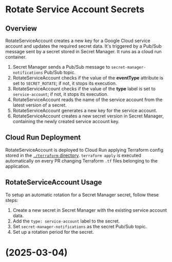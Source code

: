 # Rotate Service Account Secrets

## Overview

RotateServiceAccount creates a new key for a Google Cloud service account and updates the required secret data. It's triggered by a  Pub/Sub message sent by a secret stored in Secret Manager. It runs as a cloud run container.

1. Secret Manager sends a Pub/Sub message to `secret-manager-notifications` Pub/Sub topic.
3. RotateServiceAccount checks if the value of the **eventType** attribute is set to `SECRET_ROTATE`; if not, it stops its execution.
4. RotateServiceAccount checks if the value of the **type** label is set to `service-account`; if not, it stops its execution.
5. RotateServiceAccount reads the name of the service account from the latest version of a secret.
6. RotateServiceAccount generates a new key for the service account.
7. RotateServiceAccount creates a new secret version in Secret Manager, containing the newly created service account key.

## Cloud Run Deployment

RotateServiceAccount is deployed to Cloud Run applying Terraform config stored
in the [`./terraform` directory](../../../configs/terraform). `terraform apply` is executed automatically on every PR changing Terraform `.tf` files belonging to the application.

## RotateServiceAccount Usage

To setup an automatic rotation for a Secret Manager secret, follow these steps:
1. Create a new secret in Secret Manager with the existing service account data.
2. Add the `type: service-account` label to the secret.
3. Set `secret-manager-notifications` as the secret Pub/Sub topic.
4. Set up a rotation period for the secret.
# (2025-03-04)